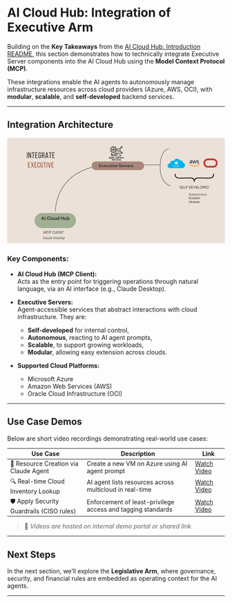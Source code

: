 # AI Cloud Hub: Integration of Executive Arm

Building on the **Key Takeaways** from the [AI Cloud Hub: Introduction README](ai-cloud-hub.md), this section demonstrates how to technically integrate Executive Server components into the AI Cloud Hub using the **Model Context Protocol (MCP)**.

These integrations enable the AI agents to autonomously manage infrastructure resources across cloud providers (Azure, AWS, OCI), with **modular**, **scalable**, and **self-developed** backend services.

---

## Integration Architecture

![Integration of Executive Arm](images/integrate-Executive.png)

### Key Components:

- **AI Cloud Hub (MCP Client):**  
  Acts as the entry point for triggering operations through natural language, via an AI interface (e.g., Claude Desktop).

- **Executive Servers:**  
  Agent-accessible services that abstract interactions with cloud infrastructure. They are:
  - **Self-developed** for internal control,
  - **Autonomous**, reacting to AI agent prompts,
  - **Scalable**, to support growing workloads,
  - **Modular**, allowing easy extension across clouds.

- **Supported Cloud Platforms:**  
  - Microsoft Azure  
  - Amazon Web Services (AWS)  
  - Oracle Cloud Infrastructure (OCI)

---

## Use Case Demos

Below are short video recordings demonstrating real-world use cases:

| Use Case                                  | Description                                                  | Link                |
|-------------------------------------------|--------------------------------------------------------------|---------------------|
| 🔁 Resource Creation via Claude Agent     | Create a new VM on Azure using AI agent prompt               | [Watch Video](#)    |
| 🔍 Real-time Cloud Inventory Lookup       | AI agent lists resources across multicloud in real-time      | [Watch Video](#)    |
| 🛡️ Apply Security Guardrails (CISO rules) | Enforcement of least-privilege access and tagging standards  | [Watch Video](#)    |

> 🎥 *Videos are hosted on internal demo portal or shared link.*

---

## Next Steps

In the next section, we’ll explore the **Legislative Arm**, where governance, security, and financial rules are embedded as operating context for the AI agents.

---
